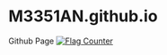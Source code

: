 # M3351AN.github.io
Github Page
 <a href="https://info.flagcounter.com/LT1t"><img src="https://s01.flagcounter.com/map/LT1t/size_s/txt_000000/border_CCCCCC/pageviews_1/viewers_0/flags_0/" alt="Flag Counter" border="0"></a>  
